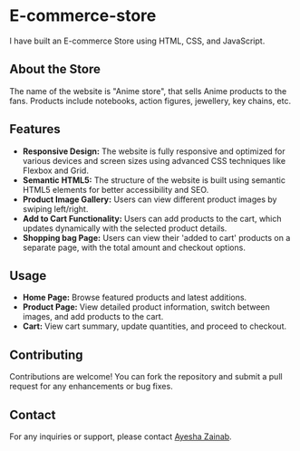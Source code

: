 # E-commerce-store

I have built an E-commerce Store using HTML, CSS, and JavaScript.

## About the Store

The name of the website is "Anime store", that sells Anime products to the fans. Products include notebooks, action figures, jewellery, key chains, etc.

## Features

- **Responsive Design:** The website is fully responsive and optimized for various devices and screen sizes using advanced CSS techniques like Flexbox and Grid.
- **Semantic HTML5:** The structure of the website is built using semantic HTML5 elements for better accessibility and SEO.
- **Product Image Gallery:** Users can view different product images by swiping left/right.
- **Add to Cart Functionality:** Users can add products to the cart, which updates dynamically with the selected product details.
- **Shopping bag Page:** Users can view their 'added to cart' products on a separate page, with the total amount and checkout options.

## Usage

- **Home Page:** Browse featured products and latest additions.
- **Product Page:** View detailed product information, switch between images, and add products to the cart.
- **Cart:** View cart summary, update quantities, and proceed to checkout.

## Contributing

Contributions are welcome! You can fork the repository and submit a pull request for any enhancements or bug fixes.

## Contact

For any inquiries or support, please contact [Ayesha Zainab](mailto:ayesha@example.com).
